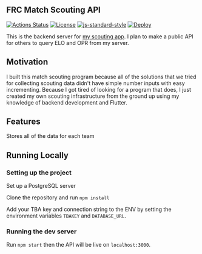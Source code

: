 ## FRC Match Scouting API
<!-- These are all links / images to build  -->
[![Actions Status](https://img.shields.io/github/workflow/status/khari05/FRC-Match-Scouting-API/CI/master)](https://github.com/khari05/FRC-Match-Scouting-API/actions)
[![License](https://img.shields.io/github/license/khari05/FRC-Match-Scouting-API)](https://github.com/khari05/FRC-Match-Scouting-API/blob/master/LICENSE)
[![js-standard-style](https://img.shields.io/badge/code%20style-standard-brightgreen.svg)](https://github.com/standard/standard)
[![Deploy](https://img.shields.io/badge/%E2%86%91_Deploy_to-Heroku-7056bf.svg)](https://heroku.com/deploy?template=https://github.com/khari05/FRC-Match-Scouting-API)

This is the backend server for [my scouting app](https://github.com/khari05/FRC-Match-Scouting-App).
I plan to make a public API for others to query ELO and OPR from my server.

## Motivation
I built this match scouting program because all of the solutions that we tried for collecting scouting data didn't have simple number inputs with easy incrementing. Because I got tired of looking for a program that does, I just created my own scouting infrastructure from the ground up using my knowledge of backend development and Flutter.

## Features
Stores all of the data for each team

## Running Locally
### Setting up the project
Set up a PostgreSQL server

Clone the repository and run `npm install`

Add your TBA key and connection string to the ENV by setting the environment variables `TBAKEY` and `DATABASE_URL`.

### Running the dev server
Run `npm start` then the API will be live on `localhost:3000`.